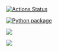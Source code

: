 [![Actions Status](https://github.com/Oleg-Kistanov/python-project-lvl2/workflows/hexlet-check/badge.svg)](https://github.com/Oleg-Kistanov/python-project-lvl2/actions)

[![Python package](https://github.com/Oleg-Kistanov/python-project-lvl2/workflows/linter-tests/badge.svg)](https://github.com/Oleg-Kistanov/python-project-lvl2/actions)

<a href="https://codeclimate.com/github/Oleg-Kistanov/python-project-lvl2/maintainability"><img src="https://api.codeclimate.com/v1/badges/3815b70ee6a17f198ca9/maintainability" /></a>

<a href="https://codeclimate.com/github/Oleg-Kistanov/python-project-lvl2/test_coverage"><img src="https://api.codeclimate.com/v1/badges/3815b70ee6a17f198ca9/test_coverage" /></a>

